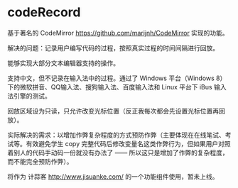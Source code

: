 codeRecord
==========

基于著名的 CodeMirror https://github.com/marijnh/CodeMirror 实现的功能。

解决的问题：记录用户编写代码的过程，按照真实过程的时间间隔进行回放。

能够实现大部分文本编辑器支持的操作。

支持中文，但不记录在输入法中的过程。通过了 Windows 平台（Windows 8）下的微软拼音、QQ输入法、搜狗输入法、百度输入法和 Linux 平台下 iBus 输入法引擎的测试。

回放区域设为只读，只允许改变光标位置（反正我每次都会先设置光标位置再回放）。

实际解决的需求：以增加作弊复杂程度的方式预防作弊（主要体现在在线笔试、考试等。有效避免学生 copy 完整代码后修改变量名这类作弊行为，但如果用户对照着别人的代码手动码一份就没有办法了 —— 所以这只是增加了作弊的复杂程度，而不能完全预防作弊）。

将作为 计蒜客 http://www.jisuanke.com/ 的一个功能组件使用，暂未上线。
